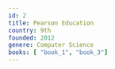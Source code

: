 ```yaml
---
id: 2
title: Pearson Education
country: 9th
founded: 2012
genere: Computer Science
books: [ "book_1", "book_3"]
---
```

